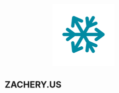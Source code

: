<div style="text-align: center;">
  <img src="https://github.com/cunninghamzachery/cunninghamzachery/blob/f50bf904c3c1c0cc610fed70e5011a438ffecfd7/mainlogo.png" 
       alt="Image Description" 
       style="width: 200px;">
</div>




# ZACHERY.US

